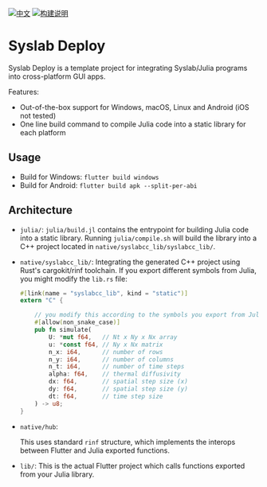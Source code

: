 
[![中文](https://img.shields.io/badge/中文-README-orange.svg)](https://github.com/Suzhou-Tongyuan/syslab-deploy/blob/main/README.zh_CN.md) [![构建说明](https://img.shields.io/badge/中文-构建说明-blue.svg)](https://github.com/Suzhou-Tongyuan/syslab-deploy/blob/main/STEP.zh_CN.md)

# Syslab Deploy

Syslab Deploy is a template project for integrating Syslab/Julia programs into
cross-platform GUI apps.

Features:

- Out-of-the-box support for Windows, macOS, Linux and Android (iOS not tested)
- One line build command to compile Julia code into a static library for each
  platform

## Usage

- Build for Windows: `flutter build windows`
- Build for Android: `flutter build apk --split-per-abi`

## Architecture

- `julia/`: `julia/build.jl` contains the entrypoint for building Julia code
  into a static library. Running `julia/compile.sh` will build the library into a C++ project located in `native/syslabcc_lib/syslabcc_lib/`.

- `native/syslabcc_lib/`: Integrating the generated C++ project using Rust's
  cargokit/rinf toolchain. If you export different symbols from Julia, you might
  modify the `lib.rs` file:

  ```rust
  #[link(name = "syslabcc_lib", kind = "static")]
  extern "C" {

      // you modify this according to the symbols you export from Julia
      #[allow(non_snake_case)]
      pub fn simulate(
          U: *mut f64,   // Nt x Ny x Nx array
          u: *const f64, // Ny x Nx matrix
          n_x: i64,      // number of rows
          n_y: i64,      // number of columns
          n_t: i64,      // number of time steps
          alpha: f64,    // thermal diffusivity
          dx: f64,       // spatial step size (x)
          dy: f64,       // spatial step size (y)
          dt: f64,       // time step size
      ) -> u8;
  }
  ```

- `native/hub`:

  This uses standard `rinf` structure, which implements the interops between
  Flutter and Julia exported functions.

- `lib/`: This is the actual Flutter project which calls functions exported from
  your Julia library.
